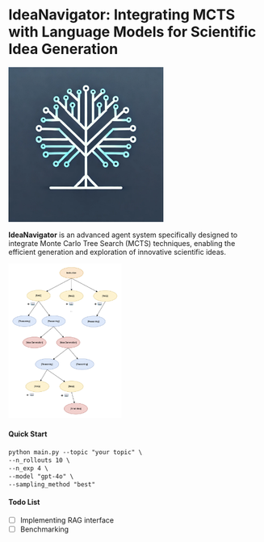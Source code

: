 # IdeaNavigator: Integrating MCTS with Language Models for Scientific Idea Generation

<img src="assets/logo.png" style="zoom:30%;" />

**IdeaNavigator** is an advanced agent system specifically designed to integrate Monte Carlo Tree Search (MCTS) techniques, enabling the efficient generation and exploration of innovative scientific ideas.

<img src="assets/MCTS.png" alt="image-20241206180904006" style="zoom:30%;" />

#### Quick Start

```shell
python main.py --topic "your topic" \
--n_rollouts 10 \
--n_exp 4 \
--model "gpt-4o" \
--sampling_method "best"
```





#### Todo List

- [ ] Implementing RAG interface
- [ ] Benchmarking
